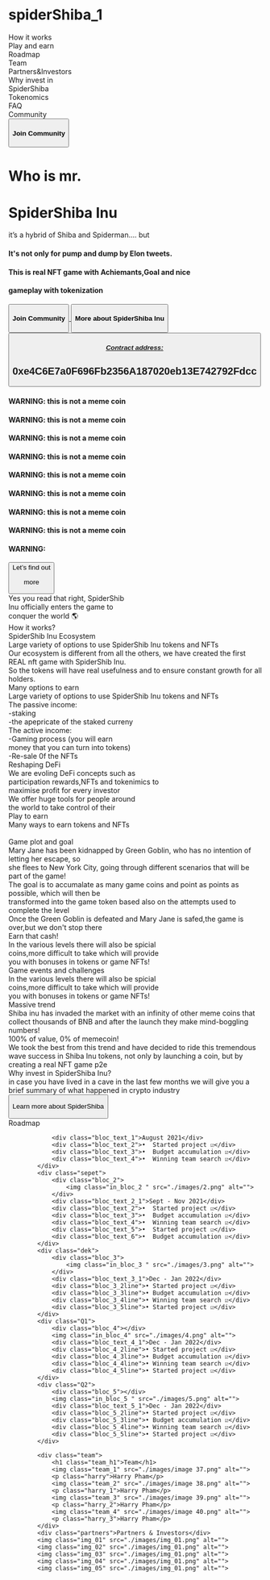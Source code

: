 # spiderShiba_1

<!DOCTYPE html>
<html lang="en">
<head>
    <meta charset="UTF-8">
    <meta http-equiv="X-UA-Compatible" content="IE=edge">
    <meta name="viewport" content="width=device-width, initial-scale=1.0">
    <link rel="stylesheet" href="./style/style.css">
    <title>Document</title>
</head>
<body>
        <div class="item"></div>
        <div class="header_text">
            <img src="./images/logo.png" alt="">
        </div>
        <div class="links">
            <a>
                <div class="link">How it works</div>
                <div class="link_1">Play and earn</div>
                <div class="link_2">Roadmap</div>
                <div class="link_3">Team</div>
                <div class="link_4">Partners&Investors</div>
                <div class="link_5">Why invest in</div>
                <div class="link_9">SpiderShiba</div>
                <div class="link_6">Tokenomics</div>
                <div class="link_7">FAQ</div>
                <div class="link_8">Community</div>
                <button class="button">
                    <h4>Join Community</h4>
                </button>
            </a>
        </div>
        <div class="text">
            <div class="h1">
                <h1 class="h1_1">Who is mr.</h1>
                <h1 class="h1_2">SpiderShiba Inu</h1>
            </div>
            <div class="text_1">it’s a hybrid of Shiba and Spiderman.... but </div>
            <div class="text_2">
                <h4 class="text_row">It's not only for pump and dump by Elon tweets.</h4>
                <h4 class="text_row_1">This is real NFT game with Achiemants,Goal and nice</h4>
                <h4 class="text_row_2">gameplay with tokenization</h4>
                <div class="item_1"> </div>
                <a href="#">
                    <button class="button_1"> 
                        <h4 class="h4">Join Community</h4>
                    </button>
                    <button class="button_2"> 
                        <h4 class="h4_1">More about SpiderShiba Inu</h4>
                    </button>
                    <button class="button_3">
                        <h5 class="h5">Contract address:</h5>
                        <a>
                            <h2 class="h2">0xe4C6E7a0F696Fb2356A187020eb13E742792Fdcc</h2>
                        </a>
                    </button>
                </a>
            </div>
        </div>
        <div class="img"></div>
        <img class="img_1" src="./images/g14_2.png" alt="">
        <div class="line">
                <div class="line_text">
                    <a>
                        <h4>WARNING: this is not a meme coin</h4>
                    </a>
                </div>
                <div class="line_text_1">
                    <a>
                        <h4>WARNING: this is not a meme coin</h4>
                    </a>
                </div>
                <div class="line_text_2">
                    <a>
                        <h4>WARNING: this is not a meme coin</h4>
                    </a>
                </div>
                <div class="line_text_3">
                    <a>
                        <h4>WARNING: this is not a meme coin</h4>
                    </a>
                </div>
                <div class="line_text_4">
                    <a>
                        <h4>WARNING: this is not a meme coin</h4>
                    </a>
                </div>
                <div class="line_text_5">
                    <a>
                        <h4>WARNING: this is not a meme coin</h4>
                    </a>
                </div>
                <div class="line_text_6">
                    <a>
                        <h4>WARNING: this is not a meme coin</h4>
                    </a>
                </div>
                <div class="line_text_7">
                    <a>
                        <h4>WARNING: this is not a meme coin</h4>
                    </a>
                </div>
                <div class="line_text_8">
                    <a>
                        <h4>WARNING:</h4>
                    </a>
                </div>
        </div>        
        <div class="pinksare">
            <div class="pinksare_links_1"></div>
            <div class="pinksare_links_2"></div>
            <div class="pinksare_links_3"></div>
            <div class="pinksare_links_4"></div>
            <div class="pinksare_links_5"></div>
            <div class="pinksare_links_6"></div>
        </div>
        <div class="glob"></div>
        <div class="glob_green"></div>
        <div class="glob_img"></div>
        <div class="rectangle"></div>
        <div class="rectangle_2"></div>
        <div class="rectangle_3"></div>
        <div class="spider"></div>
        <div class="spider_roll_big"></div>
        <div class="spider_roll_small"></div>
        <button class="spider_button"> 
            <div class="spidedr_button_text">Let’s find out</div>
            <p class="spidedr_button_text">more</p>
        </button>
        <div class="spider_text">
            <div class="spider_text_1_line">Yes you read that right, SpiderShib</div>
            <div class="spider_text_2_line">Inu officially enters the game to</div>
            <div class="spider_text_3_line">conquer the world 🌎</div>
            <div class="spider_blue_big_roll"></div>
            <div class="spider_blue_small_roll"></div>
            <div class="spider_yellow_big_roll"></div>
            <div class="spider_yellow_small_roll"></div>
            <div class="works">How it works?</div>
            <div class="work_1">
                <img class="work_1_img" src="./images/Group 37.png" alt="">
                <div class="in_work_text_1">SpiderShib Inu Ecosystem</div>
                <div class="in_work_text_2">Large variety of options to use SpiderShib Inu tokens and NFTs</div>
                <div class="in_work_text_3">Our ecosystem is different from all the others, we have created the first REAL nft game with SpiderShib Inu.</div>
                <div class="in_work_text_4">So the tokens will have real usefulness and to ensure constant growth for all holders.</div></div>
            <div class="work_2">
                <img class="work_2_img" src="./images/Group 36.png" alt="">
                <div class="in_work_2_01">Many options to earn</div>
                <div class="in_work_2_02">Large variety of options to use SpiderShib Inu tokens and NFTs</div>
                <div class="in_work_2_03">The passive income:</div>
                <div class="in_work_2_04">-staking</div>
                <div class="in_work_2_05">-the apepricate of the staked curreny</div>
                <div class="in_work_2_06">The active income:</div>
                <div class="in_work_2_07">-Gaming process (you will earn </div>
                <div class="in_work_02_08">money that you can turn into tokens)</div>
                <div class="in_work_02_09">-Re-sale 0f the NFTs</div>
            </div>
            <div class="work_3">
                <img class="work_3_img" src="./images/Group 38.png " alt="">
                <div class="work_text_3_1">Reshaping DeFi</div>
                <div class="work_text_3_2">We are evoling DeFi concepts such as</div>
                <div class="work_text_3_3">participation rewards,NFTs and tokenimics to</div>
                <div class="work_text_3_4">maximise profit for every investor</div>
                <div class="work_text_3_5">We offer huge tools for people around</div>
                <div class="work_text_3_6">the world to take control of their</div>
            </div>
        </div>
        <div class="play_to_earn_container">
            <div class="play_to_earn">Play to earn</div>
            <div class="play_to_earn_2line">Many ways to earn tokens and NFTs</div>
            <div class="game_plot_and_goal"></div>
            <img class="city" src="./images/city.png" alt="">
            <img class="city_spider" src="./images/city_spider.png" alt="">
            <img class="spider_center" src="./images/spider_center.png" alt="">
            <img class="city_goblin" src="./images/goblin.png" alt="">
            <div class="game_plot">Game plot and goal</div>
            <div class="game_plot_1">Mary Jane has been kidnapped by Green Goblin, who has no intention of letting her escape, so</div>
            <div class="game_plot_2">she flees to New York City, going through different scenarios that will be part of the game!</div>
            <div class="game_plot_3">The goal is to accumalate as many game coins and point as points as possible, which will then be</div>
            <div class="game_plot_4">transformed into the game token based also on the attempts used to complete the level</div>
            <div class="game_plot_5">Once the Green Goblin is defeated and Mary Jane is safed,the game is over,but we don't stop there </div>
            <div class="cash"></div>
            <img class="coin" src="./images/Coin 1.png" alt="">
            <div class="text_cash">Earn that cash!</div>
            <div class="text_cash_1">In the various levels there will also be spicial</div> 
            <div class="text_cash_2">coins,more difficult to take which will provide</div> 
            <div class="text_cash_3">you with bonuses in tokens or game NFTs!</div> 
            <div class="events"></div>
            <img class="game" src="./images/Megaphone 1 1.png" alt="">
            <div class="text_game">Game events and challenges</div>
            <div class="text_game_1">In the various levels there will also be spicial</div> 
            <div class="text_game_2">coins,more difficult to take which will provide</div> 
            <div class="text_game_3">you with bonuses in tokens or game NFTs!</div>
            <img class="coin_spider" src="./images/coin_spider.png" alt=""> 
            <div class="ivest">
               <img class="star" src="./images/star.png" alt="">
                <div class="massive"></div>
                <img class="union" src="./images/Union.png" alt="">
                <div class="massive_2"></div>
                <div class="trend">Massive trend</div>
                <div class="trend_2">Shiba inu has invaded the market with an infinity of other meme coins that collect thousands of BNB and after the launch they make mind-boggling numbers! </div>
                <div class="trend_3">100% of value, 0% of memecoin!</div>
                <div class="tren_4">We took the best from this trend and have decided to ride this tremendous wave success in Shiba Inu tokens, not only by launching a coin, but by creating a real NFT game p2e</div>
            </div>
            <div class="invest_text">Why invest in SpiderShiba Inu?</div>
            <div class="inves_text">in case you have lived in a cave in the last few months we will give you a brief summary of what happened in crypto industry</div>
            <button class="invest_button">
                <p class="lea">Learn more about SpiderShiba</p>
            </button>
        </div>
        <div class="roadmap">Roadmap</div>
        <div class="roadmap_blocks">
            <div class="august">
                <div class="bloc_1">
                    <img class="in_bloc_1 " src="./images/1.png" alt="">
                </div>
                <div class="roll_1"></div>
                <div class="line_1"></div>
                <div class="roll_2"></div>
                <div class="line_2"></div>
                <div class="roll_3"></div>
                <div class="line_3"></div>
                <div class="roll_4"></div>
                <div class="line_4"></div>
                <div class="roll_5"></div>
                <div class="line_5"></div>
                <div class="roll_6"></div>
                <div class="line_6"></div>
                <div class="line_7"></div>
                
                <div class="bloc_text_1">August 2021</div>
                <div class="bloc_text_2">•	Started project ☑️</div>
                <div class="bloc_text_3">•	Budget accumulation ☑️</div>
                <div class="bloc_text_4">•	Winning team search ☑️</div>
            </div>
            <div class="sepet">
                <div class="bloc_2">
                    <img class="in_bloc_2 " src="./images/2.png" alt="">
                </div>
                <div class="bloc_text_2_1">Sept - Nov 2021</div>
                <div class="bloc_text_2">•	Started project ☑️</div>
                <div class="bloc_text_3">•	Budget accumulation ☑️</div>
                <div class="bloc_text_4">•	Winning team search ☑️</div>
                <div class="bloc_text_5">•	Started project ☑️</div>
                <div class="bloc_text_6">•	Budget accumulation ☑️</div>
            </div>
            <div class="dek">
                <div class="bloc_3">
                    <img class="in_bloc_3 " src="./images/3.png" alt="">
                </div>
                <div class="bloc_text_3_1">Dec - Jan 2022</div>
                <div class="bloc_3_2line">•	Started project ☑️</div>
                <div class="bloc_3_3line">•	Budget accumulation ☑️</div>
                <div class="bloc_3_4line">•	Winning team search ☑️</div>
                <div class="bloc_3_5line">•	Started project ☑️</div>
            </div>
            <div class="Q1">
                <div class="bloc_4"></div>
                <img class="in_bloc_4" src="./images/4.png" alt="">
                <div class="bloc_text_4_1">Dec - Jan 2022</div>
                <div class="bloc_4_2line">•	Started project ☑️</div>
                <div class="bloc_4_3line">•	Budget accumulation ☑️</div>
                <div class="bloc_4_4line">•	Winning team search ☑️</div>
                <div class="bloc_4_5line">•	Started project ☑️</div>
            </div>
            <div class="Q2">
                <div class="bloc_5"></div>
                <img class="in_bloc_5 " src="./images/5.png" alt="">
                <div class="bloc_text_5_1">Dec - Jan 2022</div>
                <div class="bloc_5_2line">•	Started project ☑️</div>
                <div class="bloc_5_3line">•	Budget accumulation ☑️</div>
                <div class="bloc_5_4line">•	Winning team search ☑️</div>
                <div class="bloc_5_5line">•	Started project ☑️</div>
            </div>
            
            <div class="team">
                <h1 class="team_h1">Team</h1>
                <img class="team_1" src="./images/image 37.png" alt="">
                <p class="harry">Harry Pham</p>
                <img class="team_2" src="./images/image 38.png" alt="">
                <p class="harry_1">Harry Pham</p>
                <img class="team_3" src="./images/image 39.png" alt="">
                <p class="harry_2">Harry Pham</p>
                <img class="team_4" src="./images/image 40.png" alt="">
                <p class="harry_3">Harry Pham</p>
            </div>
            <div class="partners">Partners & Investors</div>
            <img class="img_01" src="./images/img_01.png" alt="">
            <img class="img_02" src="./images/img_01.png" alt="">
            <img class="img_03" src="./images/img_01.png" alt="">
            <img class="img_04" src="./images/img_01.png" alt="">
            <img class="img_05" src="./images/img_01.png" alt="">
</body>
 
</html> 
